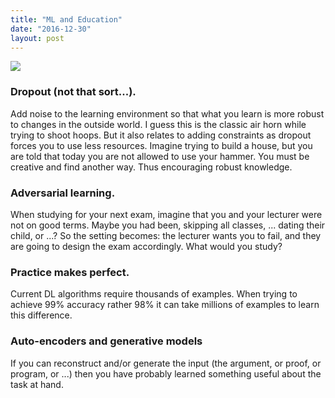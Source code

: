 ```yaml
---
title: "ML and Education"
date: "2016-12-30"
layout: post
---
```


![]({{site.baseurl}}/images/{{page.coverImage}})

### Dropout (not that sort...).

Add noise to the learning environment so that what you learn is more robust to changes in the outside world. I guess this is the classic air horn while trying to shoot hoops. But it also relates to adding constraints as dropout forces you to use less resources. Imagine trying to build a house, but you are told that today you are not allowed to use your hammer. You must be creative and find another way. Thus encouraging robust knowledge.

### Adversarial learning.

When studying for your next exam, imagine that you and your lecturer were not on good terms. Maybe you had been, skipping all classes, ... dating their child, or ...? So the setting becomes: the lecturer wants you to fail, and they are going to design the exam accordingly. What would you study?

### Practice makes perfect.

Current DL algorithms require thousands of examples. When trying to achieve 99% accuracy rather 98% it can take millions of examples to learn this difference.

### Auto-encoders and generative models

If you can reconstruct and/or generate the input (the argument, or proof, or program, or ...) then you have probably learned something useful about the task at hand.
